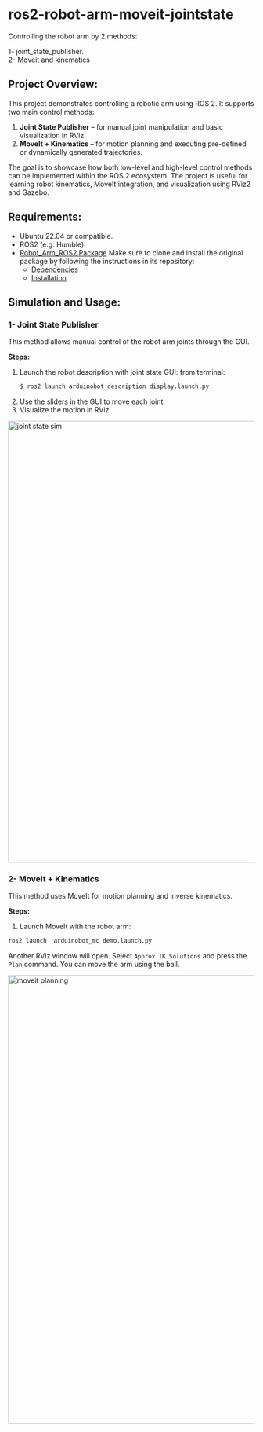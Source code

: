 # ros2-robot-arm-moveit-jointstate
Controlling the robot arm by 2 methods:  

1-  joint_state_publisher.  
2- Moveit and kinematics

## Project Overview: 
This project demonstrates controlling a robotic arm using ROS 2. It supports two main control methods:  

1. **Joint State Publisher** – for manual joint manipulation and basic visualization in RViz.
2. **MoveIt + Kinematics** – for motion planning and executing pre-defined or dynamically generated trajectories.
   
The goal is to showcase how both low-level and high-level control methods can be implemented within the ROS 2 ecosystem. The project is useful for learning robot kinematics, MoveIt integration, and visualization using RViz2 and Gazebo.

## Requirements:
- Ubuntu 22.04 or compatible.
- ROS2 (e.g. Humble).
- [Robot_Arm_ROS2 Package](https://github.com/Mjd0001/Robot_Arm_ROS2) Make sure to clone and install the original package by following the instructions in its repository:
    - [Dependencies](https://github.com/Mjd0001/Robot_Arm_ROS2?tab=readme-ov-file#dependencies)
    - [Installation](https://github.com/Mjd0001/Robot_Arm_ROS2?tab=readme-ov-file#installation)
 

## Simulation and Usage:

### 1- Joint State Publisher
This method allows manual control of the robot arm joints through the GUI.

**Steps:**
1. Launch the robot description with joint state GUI:
from terminal: 
   ```bash
   $ ros2 launch arduinobot_description display.launch.py
   ```
2. Use the sliders in the GUI to move each joint.
3. Visualize the motion in RViz.

<img width="1600" height="900" alt="joint state sim" src="https://github.com/user-attachments/assets/e4dd394d-7c3b-4d1a-809f-eb76d19e6794" />



### 2- MoveIt + Kinematics
This method uses MoveIt for motion planning and inverse kinematics.

**Steps:**
1. Launch MoveIt with the robot arm:
```bash
ros2 launch  arduinobot_mc demo.launch.py
```
Another RViz window will open. Select `Approx IK Solutions` and press the `Plan` command. You can move the arm using the ball.

<img width="1220" height="914" alt="moveit planning" src="https://github.com/user-attachments/assets/638a5499-cff7-48e7-b5db-5ef44521f544" />

